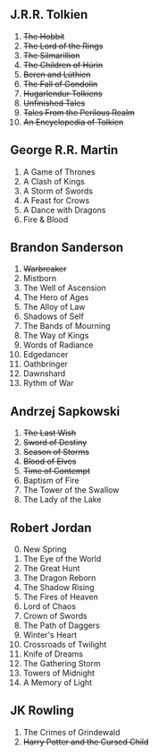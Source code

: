 ## J.R.R. Tolkien

1. <s>The Hobbit</s>
2. <s>The Lord of the Rings</s>
3. <s>The Silmarillion</s>
4. <s>The Children of Húrin</s>
5. <s>Beren and Lúthien</s>
6. <s>The Fall of Gondolin</s>
7. <s>Hugarlendur Tolkiens</s>
8. <s>Unfinished Tales</s>
9. <s>Tales From the Perilous Realm</s>
10. <s>An Encyclopedia of Tolkien</s>

## George R.R. Martin

1. A Game of Thrones
2. A Clash of Kings
3. A Storm of Swords
4. A Feast for Crows
5. A Dance with Dragons
6. Fire & Blood

## Brandon Sanderson

1. <s>Warbreaker</s>
2. Mistborn
3. The Well of Ascension
4. The Hero of Ages
5. The Alloy of Law
6. Shadows of Self
7. The Bands of Mourning
8. The Way of Kings
9. Words of Radiance
10. Edgedancer
11. Oathbringer
12. Dawnshard
13. Rythm of War

## Andrzej Sapkowski

1. <s>The Last Wish</s>
2. <s>Sword of Destiny</s>
3. <s>Season of Storms</s>
4. <s>Blood of Elves</s>
5. <s>Time of Contempt</s>
6. Baptism of Fire
7. The Tower of the Swallow
8. The Lady of the Lake

## Robert Jordan

0. New Spring
1. The Eye of the World
2. The Great Hunt
3. The Dragon Reborn
4. The Shadow Rising
5. The Fires of Heaven
6. Lord of Chaos
7. Crown of Swords
8. The Path of Daggers
9. Winter's Heart
10. Crossroads of Twilight
11. Knife of Dreams
12. The Gathering Storm
13. Towers of Midnight
14. A Memory of Light

## JK Rowling

1. The Crimes of Grindewald
2. <s>Harry Potter and the Cursed Child</s>
